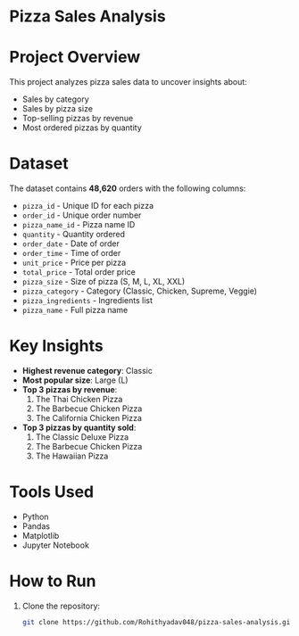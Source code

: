 # Pizza Sales Analysis

#  Project Overview
This project analyzes pizza sales data to uncover insights about:
- Sales by category
- Sales by pizza size
- Top-selling pizzas by revenue
- Most ordered pizzas by quantity

#  Dataset
The dataset contains **48,620** orders with the following columns:
- `pizza_id` - Unique ID for each pizza
- `order_id` - Unique order number
- `pizza_name_id` - Pizza name ID
- `quantity` - Quantity ordered
- `order_date` - Date of order
- `order_time` - Time of order
- `unit_price` - Price per pizza
- `total_price` - Total order price
- `pizza_size` - Size of pizza (S, M, L, XL, XXL)
- `pizza_category` - Category (Classic, Chicken, Supreme, Veggie)
- `pizza_ingredients` - Ingredients list
- `pizza_name` - Full pizza name

#  Key Insights
- **Highest revenue category**: Classic
- **Most popular size**: Large (L)
- **Top 3 pizzas by revenue**:
  1. The Thai Chicken Pizza
  2. The Barbecue Chicken Pizza
  3. The California Chicken Pizza
- **Top 3 pizzas by quantity sold**:
  1. The Classic Deluxe Pizza
  2. The Barbecue Chicken Pizza
  3. The Hawaiian Pizza

#  Tools Used
- Python
- Pandas
- Matplotlib
- Jupyter Notebook

#  How to Run
1. Clone the repository:
   ```bash
   git clone https://github.com/Rohithyadav048/pizza-sales-analysis.git
